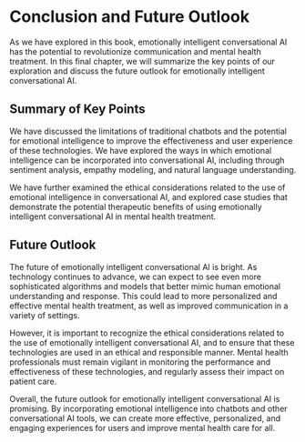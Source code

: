 Conclusion and Future Outlook
=============================================================================================

As we have explored in this book, emotionally intelligent conversational AI has the potential to revolutionize communication and mental health treatment. In this final chapter, we will summarize the key points of our exploration and discuss the future outlook for emotionally intelligent conversational AI.

Summary of Key Points
---------------------

We have discussed the limitations of traditional chatbots and the potential for emotional intelligence to improve the effectiveness and user experience of these technologies. We have explored the ways in which emotional intelligence can be incorporated into conversational AI, including through sentiment analysis, empathy modeling, and natural language understanding.

We have further examined the ethical considerations related to the use of emotional intelligence in conversational AI, and explored case studies that demonstrate the potential therapeutic benefits of using emotionally intelligent conversational AI in mental health treatment.

Future Outlook
--------------

The future of emotionally intelligent conversational AI is bright. As technology continues to advance, we can expect to see even more sophisticated algorithms and models that better mimic human emotional understanding and response. This could lead to more personalized and effective mental health treatment, as well as improved communication in a variety of settings.

However, it is important to recognize the ethical considerations related to the use of emotionally intelligent conversational AI, and to ensure that these technologies are used in an ethical and responsible manner. Mental health professionals must remain vigilant in monitoring the performance and effectiveness of these technologies, and regularly assess their impact on patient care.

Overall, the future outlook for emotionally intelligent conversational AI is promising. By incorporating emotional intelligence into chatbots and other conversational AI tools, we can create more effective, personalized, and engaging experiences for users and improve mental health care for all.
